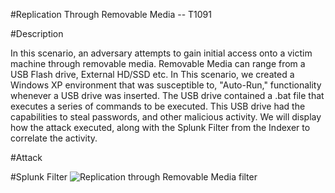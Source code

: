 #Replication Through Removable Media -- T1091

#Description

In this scenario, an adversary attempts to gain initial access onto a victim machine through removable media. Removable Media can range from a USB Flash drive, External HD/SSD etc. In This scenario, we created a Windows XP environment that was susceptible to, "Auto-Run," functionality whenever a USB drive was inserted. The USB drive contained a .bat file that executes a series of commands to be executed. This USB drive had the capabilities to steal passwords, and other malicious activity. We will display how the attack executed, along with the Splunk Filter from the Indexer to correlate the activity.

#Attack

#Splunk Filter
![Replication through Removable Media filter](https://user-images.githubusercontent.com/36422282/55597663-b0e4db80-571c-11e9-9928-8494278e462b.PNG)


